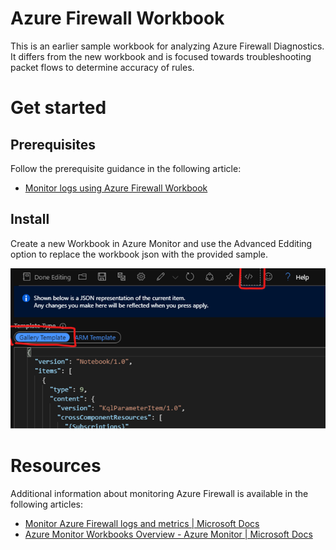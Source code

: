 # Azure Firewall Workbook

This is an earlier sample workbook for analyzing Azure Firewall Diagnostics. It
differs from the new workbook and is focused towards troubleshooting packet
flows to determine accuracy of rules.

# Get started

## Prerequisites

Follow the prerequisite guidance in the following article:

- [Monitor logs using Azure Firewall
  Workbook](https://docs.microsoft.com/en-us/azure/firewall/firewall-workbook)

## Install

Create a new Workbook in Azure Monitor and use the Advanced Edditing option to
replace the workbook json with the provided sample.

![azure-monitor-workbook-advanced-edit](../../../../png/azure-monitor-workbook-advanced-edit.png)

# Resources

Additional information about monitoring Azure Firewall is available in the
following articles:

- [Monitor Azure Firewall logs and metrics | Microsoft
  Docs](https://docs.microsoft.com/en-us/azure/firewall/firewall-diagnostics)
- [Azure Monitor Workbooks Overview - Azure Monitor | Microsoft
  Docs](https://docs.microsoft.com/en-us/azure/azure-monitor/platform/workbooks-overview)
